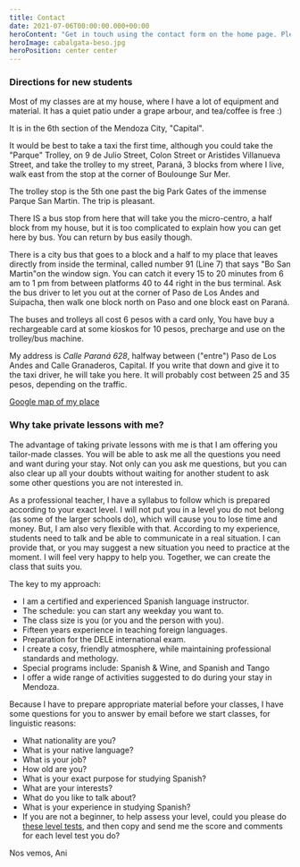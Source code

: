 ```yaml
---
title: Contact
date: 2021-07-06T00:00:00.000+00:00
heroContent: "Get in touch using the contact form on the home page. Please be careful writing your email, as many mistakes are made, and then I cannot contact you (for this reason, if may by best to also send the request using your regular email to my email: annimariah@yahoo.com ) Other contact details can be found below."
heroImage: cabalgata-beso.jpg
heroPosition: center center
---
```

### Directions for new students

Most of my classes are at my house, where I have a lot of equipment and material. It has a quiet patio under a grape arbour, and tea/coffee is free :)

It is in the 6th section of the Mendoza City, "Capital".

It would be best to take a taxi the first time, although you could take the "Parque" Trolley, on 9 de Julio Street, Colon Street or Aristides Villanueva Street, and take the trolley to my street, Paraná, 3 blocks from where I live, walk east from the stop at the corner of Boulounge Sur Mer.

The trolley stop is the 5th one past the big Park Gates of the immense Parque San Martin. The trip is pleasant.

There IS a bus stop from here that will take you the micro-centro, a half block from my house, but it is too complicated to explain how you can get here by bus. You can return by bus easily though.

There is a city bus that goes to a block and a half to my place that leaves directly from inside the terminal, called number 91 (Line 7) that says "Bo San Martin"on the window sign. You  can catch it every 15 to 20 minutes from 6 am to 1 pm from between platforms 40 to 44 right in the bus terminal. Ask the bus driver to let you out at the corner of Paso de Los Andes and Suipacha, then walk one block north on Paso and one block east on Paraná.

The buses and trolleys all cost 6 pesos with a card only,  You have buy a rechargeable card at some kioskos for 10 pesos, precharge and use on the trolley/bus machine.

My address is *Calle Paraná 628*, halfway between ("entre") Paso de Los Andes and Calle Granaderos, Capital. If you write that down and give it to the taxi driver, he will take you here. It will probably cost between 25 and 35 pesos, depending on the traffic.

[Google map of my place](https://maps.google.com.ar/maps/ms?ie=UTF8&oe=UTF8&msa=0&msid=102649767670871974720.000494520d06f7e6d8914&dg=feature)

### Why take private lessons with me?

The advantage of taking private lessons with me is that I am offering you tailor-made classes. You will be able to ask me all the questions you need and want during your stay. Not only can you ask me questions, but you can also clear up all your doubts without waiting for another student to ask some other questions you are not interested in.

As a professional teacher, I have a syllabus to follow which is prepared according to your exact level. I will not put you in a level you do not belong (as some of the larger schools do), which will cause you to lose time and money. But, I am also very flexible with that. According to my experience, students need to talk and be able to communicate in a real situation. I can provide that, or you may suggest a new situation you need to practice at the moment. I will feel very happy to help you. Together, we can create the class that suits you.

The key to my approach:

* I am a certified and experienced Spanish language instructor.
* The schedule: you can start any weekday you want to.
* The class size  is you (or you and the person with you).
* Fifteen years experience in teaching foreign languages.
* Preparation for the DELE international exam.
* I create a cosy, friendly atmosphere, while maintaining professional standards and methology.
* Special programs include: Spanish & Wine, and Spanish and Tango
* I offer a wide range of activities suggested to do during your stay in Mendoza.

Because I have to prepare appropriate material before your classes, I have some questions for you to answer by email before we start classes, for linguistic reasons:

* What nationality are you?
* What is your native language?
* What is your job?
* How old are you?
* What is your exact purpose for studying Spanish?
* What are your interests?
* What do you like to talk about?
* What is your experience in studying Spanish?
* If you are not a beginner, to help assess your level, could you please do [these level tests](https://www.cervantes.to/es/test_inicial.html), and then copy and send me the score and comments for each level test you do?

Nos vemos, Ani
